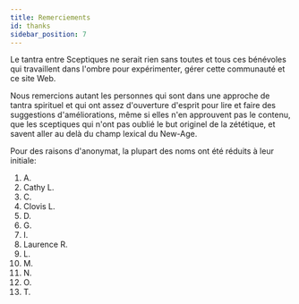 ```yaml
---
title: Remerciements
id: thanks
sidebar_position: 7
---
```


Le tantra entre Sceptiques ne serait rien sans toutes et tous ces bénévoles qui travaillent dans l'ombre pour expérimenter, gérer cette communauté et ce site Web.

Nous remercions autant les personnes qui sont dans une approche de tantra spirituel et qui ont assez d'ouverture d'esprit pour lire et faire des suggestions d'améliorations, même si elles n'en approuvent pas le contenu, que les sceptiques qui n'ont pas oublié le but originel de la zététique, et savent aller au delà du champ lexical du New-Age.

Pour des raisons d'anonymat, la plupart des noms ont été réduits à leur initiale:

1. A.
1. Cathy L.
1. C.
1. Clovis L.
1. D.
1. G.
1. I.
1. Laurence R.
1. L.
1. M.
1. N.
1. O.
1. T.
